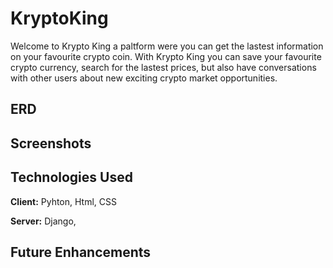 # KryptoKing
Welcome to Krypto King a paltform were you can get the lastest information on your favourite crypto coin. With Krypto King you can save your favourite crypto currency, search for the lastest prices, but also have conversations with other users about new exciting crypto market opportunities.

## ERD

## Screenshots

## Technologies Used

**Client:** Pyhton, Html, CSS

**Server:** Django, 

## Future Enhancements 
